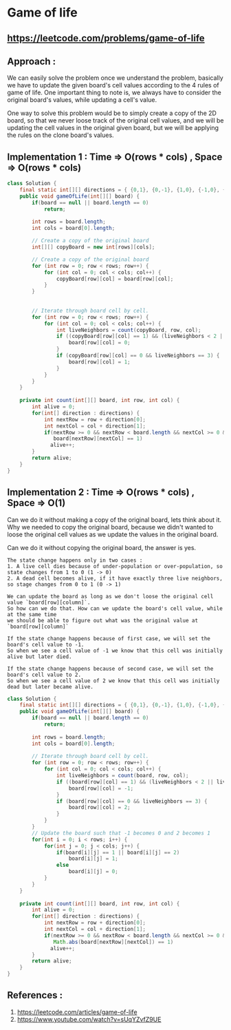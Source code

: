 # Game of life
## https://leetcode.com/problems/game-of-life

## Approach :
We can easily solve the problem once we understand the problem, basically we have to update the given board's cell values according to the 4 rules of game of life. One important thing to note is, we always have to consider the original board's values, while updating a cell's value.

One way to solve this problem would be to simply create a copy of the 2D board, so that we never loose track of the original cell values, and we will be updating the cell values in the original given board, but we will be applying the rules on the clone board's values.

## Implementation 1 : Time => O(rows * cols) , Space => O(rows * cols)

```java
class Solution {
    final static int[][] directions = { {0,1}, {0,-1}, {1,0}, {-1,0}, {-1,1}, {1,1}, {-1,-1}, {1, -1}};
    public void gameOfLife(int[][] board) {
        if(board == null || board.length == 0)
            return;
        
        int rows = board.length;
        int cols = board[0].length;

        // Create a copy of the original board
        int[][] copyBoard = new int[rows][cols];

        // Create a copy of the original board
        for (int row = 0; row < rows; row++) {
            for (int col = 0; col < cols; col++) {
                copyBoard[row][col] = board[row][col];
            }
        }
        
        
        // Iterate through board cell by cell.
        for (int row = 0; row < rows; row++) {
            for (int col = 0; col < cols; col++) {
                int liveNeighbors = count(copyBoard, row, col);
                if ((copyBoard[row][col] == 1) && (liveNeighbors < 2 || liveNeighbors > 3)) {
                    board[row][col] = 0;
                }
                if (copyBoard[row][col] == 0 && liveNeighbors == 3) {
                    board[row][col] = 1;
                }
            }
        }    
    }
    
    private int count(int[][] board, int row, int col) {
        int alive = 0;
        for(int[] direction : directions) {
            int nextRow = row + direction[0];
            int nextCol = col + direction[1];
            if(nextRow >= 0 && nextRow < board.length && nextCol >= 0 && nextCol < board[0].length &&
               board[nextRow][nextCol] == 1)
              alive++;  
        }
        return alive;
    }
}
```
## Implementation 2 : Time => O(rows * cols) , Space => O(1)
Can we do it without making a copy of the original board, lets think about it. Why we needed to copy the original board, because we didn't wanted to loose the original cell values as we update the values in the original board.

Can we do it without copying the original board, the answer is yes.
```
The state change happens only in two cases :
1. A live cell dies because of under-population or over-population, so state changes from 1 to 0 (1 -> 0)
2. A dead cell becomes alive, if it have exactly three live neighbors, so stage changes from 0 to 1 (0 -> 1)

We can update the board as long as we don't loose the original cell value `board[row][column]`. 
So how can we do that. How can we update the board's cell value, while at the same time 
we should be able to figure out what was the original value at `board[row][column]`

If the state change happens because of first case, we will set the board's cell value to -1. 
So when we see a cell value of -1 we know that this cell was initially alive but later died.

If the state change happens because of second case, we will set the board's cell value to 2. 
So when we see a cell value of 2 we know that this cell was initially dead but later became alive.
```

```java
class Solution {
    final static int[][] directions = { {0,1}, {0,-1}, {1,0}, {-1,0}, {-1,1}, {1,1}, {-1,-1}, {1, -1}};
    public void gameOfLife(int[][] board) {
        if(board == null || board.length == 0)
            return;
        
        int rows = board.length;
        int cols = board[0].length;
       
        // Iterate through board cell by cell.
        for (int row = 0; row < rows; row++) {
            for (int col = 0; col < cols; col++) {
                int liveNeighbors = count(board, row, col);
                if ((board[row][col] == 1) && (liveNeighbors < 2 || liveNeighbors > 3)) {
                    board[row][col] = -1;
                }
                if (board[row][col] == 0 && liveNeighbors == 3) {
                    board[row][col] = 2;
                }
            }
        }  
        // Update the board such that -1 becomes 0 and 2 becomes 1
        for(int i = 0; i < rows; i++) {
            for(int j = 0; j < cols; j++) {
                if(board[i][j] == 1 || board[i][j] == 2)
                    board[i][j] = 1;
                else  
                    board[i][j] = 0;
            }
        }
    }
    
    private int count(int[][] board, int row, int col) {
        int alive = 0;
        for(int[] direction : directions) {
            int nextRow = row + direction[0];
            int nextCol = col + direction[1];
            if(nextRow >= 0 && nextRow < board.length && nextCol >= 0 && nextCol < board[0].length &&
               Math.abs(board[nextRow][nextCol]) == 1)
              alive++;  
        }
        return alive;
    }
}
```

## References :
1. https://leetcode.com/articles/game-of-life
2. https://www.youtube.com/watch?v=sUqYZvfZ9UE
